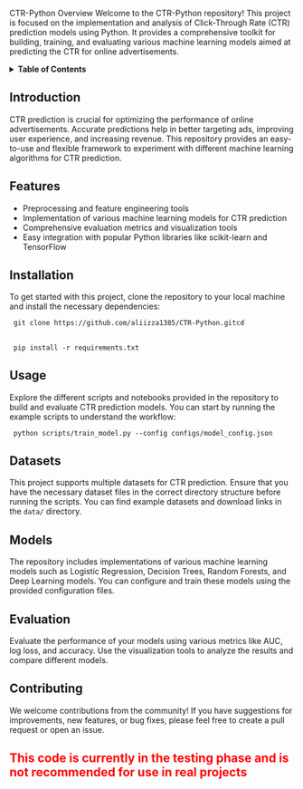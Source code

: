 CTR-Python
Overview
Welcome to the CTR-Python repository! This project is focused on the implementation and analysis of Click-Through Rate (CTR) prediction models using Python. It provides a comprehensive toolkit for building, training, and evaluating various machine learning models aimed at predicting the CTR for online advertisements.

<details> <summary><strong>Table of Contents</strong></summary> <ul> <li><a href="#introduction">Introduction</a></li> <li><a href="#features">Features</a></li> <li><a href="#installation">Installation</a></li> <li><a href="#usage">Usage</a></li> <li><a href="#datasets">Datasets</a></li> <li><a href="#models">Models</a></li> <li><a href="#evaluation">Evaluation</a></li> <li><a href="#contributing">Contributing</a></li> <li><a href="#license">License</a></li> <li><a href="#contact">Contact</a></li> </ul> </details>

<h2 id="introduction">Introduction</h2> <p>CTR prediction is crucial for optimizing the performance of online advertisements. Accurate predictions help in better targeting ads, improving user experience, and increasing revenue. This repository provides an easy-to-use and flexible framework to experiment with different machine learning algorithms for CTR prediction.</p>

<h2 id="features">Features</h2> <ul> <li>Preprocessing and feature engineering tools</li> <li>Implementation of various machine learning models for CTR prediction</li> <li>Comprehensive evaluation metrics and visualization tools</li> <li>Easy integration with popular Python libraries like scikit-learn and TensorFlow</li> </ul>

<h2 id="installation">Installation</h2> <p>To get started with this project, clone the repository to your local machine and install the necessary dependencies:</p> <pre><code> git clone https://github.com/aliizza1385/CTR-Python.gitcd </code></pre>
<h2 id="installation"></h2> <p></p> <pre><code> pip install -r requirements.txt</code></pre>
<h2 id="usage">Usage</h2> <p>Explore the different scripts and notebooks provided in the repository to build and evaluate CTR prediction models. You can start by running the example scripts to understand the workflow:</p> <pre><code> python scripts/train_model.py --config configs/model_config.json </code></pre>

<h2 id="datasets">Datasets</h2> <p>This project supports multiple datasets for CTR prediction. Ensure that you have the necessary dataset files in the correct directory structure before running the scripts. You can find example datasets and download links in the <code>data/</code> directory.</p>

<h2 id="models">Models</h2> <p>The repository includes implementations of various machine learning models such as Logistic Regression, Decision Trees, Random Forests, and Deep Learning models. You can configure and train these models using the provided configuration files.</p>

<h2 id="evaluation">Evaluation</h2> <p>Evaluate the performance of your models using various metrics like AUC, log loss, and accuracy. Use the visualization tools to analyze the results and compare different models.</p>

<h2 id="contributing">Contributing</h2> <p>We welcome contributions from the community! If you have suggestions for improvements, new features, or bug fixes, please feel free to create a pull request or open an issue.</p>


  <h2 style="color:red;"><p>This code is currently in the testing phase and is not recommended for use in real projects</p></h2>

